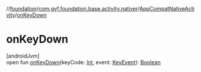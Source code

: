 //[foundation](../../../index.md)/[com.gyf.foundation.base.activity.nativer](../index.md)/[AppCompatNativeActivity](index.md)/[onKeyDown](on-key-down.md)

# onKeyDown

[androidJvm]\
open fun [onKeyDown](on-key-down.md)(keyCode: [Int](https://kotlinlang.org/api/core/kotlin-stdlib/kotlin/-int/index.html), event: [KeyEvent](https://developer.android.com/reference/kotlin/android/view/KeyEvent.html)): [Boolean](https://kotlinlang.org/api/core/kotlin-stdlib/kotlin/-boolean/index.html)